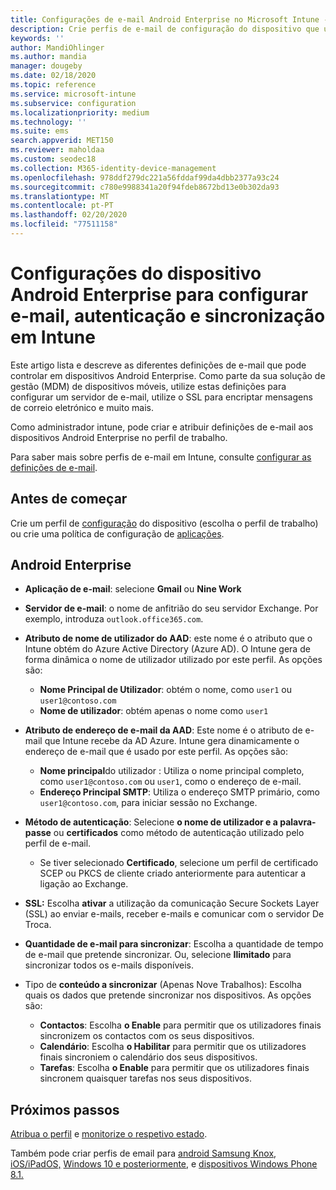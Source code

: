 ```yaml
---
title: Configurações de e-mail Android Enterprise no Microsoft Intune - Azure Microsoft Docs
description: Crie perfis de e-mail de configuração do dispositivo que utilizem servidores de Intercâmbio e recuperem atributos do Diretório Ativo do Azure. Ative o SSL ou o SMIME, autentica os utilizadores com certificados ou nome de utilizador/palavra-passe, e sincroniza o e-mail e os horários dos dispositivos de perfil de trabalho android utilizando o Microsoft Intune.
keywords: ''
author: MandiOhlinger
ms.author: mandia
manager: dougeby
ms.date: 02/18/2020
ms.topic: reference
ms.service: microsoft-intune
ms.subservice: configuration
ms.localizationpriority: medium
ms.technology: ''
ms.suite: ems
search.appverid: MET150
ms.reviewer: maholdaa
ms.custom: seodec18
ms.collection: M365-identity-device-management
ms.openlocfilehash: 978ddf279dc221a56fddaf99da4dbb2377a93c24
ms.sourcegitcommit: c780e9988341a20f94fdeb8672bd13e0b302da93
ms.translationtype: MT
ms.contentlocale: pt-PT
ms.lasthandoff: 02/20/2020
ms.locfileid: "77511158"
---
```

# <a name="android-enterprise-device-settings-to-configure-email-authentication-and-synchronization-in-intune"></a>Configurações do dispositivo Android Enterprise para configurar e-mail, autenticação e sincronização em Intune



Este artigo lista e descreve as diferentes definições de e-mail que pode controlar em dispositivos Android Enterprise. Como parte da sua solução de gestão (MDM) de dispositivos móveis, utilize estas definições para configurar um servidor de e-mail, utilize o SSL para encriptar mensagens de correio eletrónico e muito mais.

Como administrador intune, pode criar e atribuir definições de e-mail aos dispositivos Android Enterprise no perfil de trabalho.

Para saber mais sobre perfis de e-mail em Intune, consulte [configurar as definições de e-mail](email-settings-configure.md).

## <a name="before-you-begin"></a>Antes de começar

Crie um perfil de [configuração](email-settings-configure.md#create-a-device-profile) do dispositivo (escolha o perfil de trabalho) ou crie uma política de configuração de [aplicações](../apps/app-configuration-policies-use-android.md).

## <a name="android-enterprise"></a>Android Enterprise

- **Aplicação de e-mail**: selecione **Gmail** ou **Nine Work**
- **Servidor de e-mail**: o nome de anfitrião do seu servidor Exchange. Por exemplo, introduza `outlook.office365.com`.
- **Atributo de nome de utilizador do AAD**: este nome é o atributo que o Intune obtém do Azure Active Directory (Azure AD). O Intune gera de forma dinâmica o nome de utilizador utilizado por este perfil. As opções são:

  - **Nome Principal de Utilizador**: obtém o nome, como `user1` ou `user1@contoso.com`
  - **Nome de utilizador**: obtém apenas o nome como `user1`

- **Atributo de endereço de e-mail da AAD**: Este nome é o atributo de e-mail que Intune recebe da AD Azure. Intune gera dinamicamente o endereço de e-mail que é usado por este perfil. As opções são:
  - **Nome principal**do utilizador : Utiliza o nome principal completo, como `user1@contoso.com` ou `user1`, como o endereço de e-mail.
  - **Endereço Principal SMTP**: Utiliza o endereço SMTP primário, como `user1@contoso.com`, para iniciar sessão no Exchange.

- **Método de autenticação**: Selecione **o nome de utilizador e a palavra-passe** ou **certificados** como método de autenticação utilizado pelo perfil de e-mail.
  - Se tiver selecionado **Certificado**, selecione um perfil de certificado SCEP ou PKCS de cliente criado anteriormente para autenticar a ligação ao Exchange.
- **SSL:** Escolha **ativar** a utilização da comunicação Secure Sockets Layer (SSL) ao enviar e-mails, receber e-mails e comunicar com o servidor De Troca.
- **Quantidade de e-mail para sincronizar**: Escolha a quantidade de tempo de e-mail que pretende sincronizar. Ou, selecione **Ilimitado** para sincronizar todos os e-mails disponíveis.
- Tipo de **conteúdo a sincronizar** (Apenas Nove Trabalhos): Escolha quais os dados que pretende sincronizar nos dispositivos. As opções são:
  - **Contactos**: Escolha **o Enable** para permitir que os utilizadores finais sincronizem os contactos com os seus dispositivos.
  - **Calendário**: Escolha **o Habilitar** para permitir que os utilizadores finais sincroniem o calendário dos seus dispositivos.
  - **Tarefas**: Escolha **o Enable** para permitir que os utilizadores finais sincronem quaisquer tarefas nos seus dispositivos.

## <a name="next-steps"></a>Próximos passos

[Atribua o perfil](device-profile-assign.md) e [monitorize o respetivo estado](device-profile-monitor.md).

Também pode criar perfis de email para [android Samsung Knox](email-settings-android.md), [iOS/iPadOS,](email-settings-ios.md) [Windows 10 e posteriormente](email-settings-windows-10.md), e [dispositivos Windows Phone 8.1.](email-settings-windows-phone-8-1.md)
